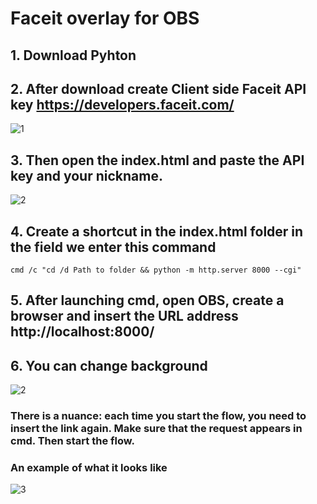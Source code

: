 # Faceit overlay for OBS
## 1. Download Pyhton 
## 2. After download create Client side Faceit API key https://developers.faceit.com/
![1](https://i.pinimg.com/736x/8f/aa/c9/8faac9e14d16fcda972650826843b4f4.jpg)
## 3. Then open the index.html and paste the API key and your nickname.
![2](https://i.pinimg.com/736x/80/2e/10/802e10109ed7814c5119283a8b6c14e5.jpg)
## 4. Create a shortcut in the index.html folder in the field we enter this command 
```cmd /c "cd /d Path to folder && python -m http.server 8000 --cgi"```
## 5. After launching cmd, open OBS, create a browser and insert the URL address http://localhost:8000/
## 6. You can change background 
![2](https://i.pinimg.com/736x/2c/06/32/2c0632ef240796fa2a5adbc633c38326.jpg)

### There is a nuance: each time you start the flow, you need to insert the link again. Make sure that the request appears in cmd. Then start the flow.
### An example of what it looks like
![3](https://i.pinimg.com/736x/88/0f/d9/880fd93b93c16b05ce1a5c55df216690.jpg)
